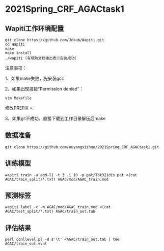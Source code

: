 # 2021Spring_CRF_AGACtask1

## Wapiti工作环境配置

```
git clone https://github.com/Jekub/Wapiti.git
cd Wapiti
make
make install
./wapiti (有帮助文档输出表示安装成功)
```

注意事项：

1、如果make失败，先安装gcc

2、如果出现报错“Permission denied”：

```
vim Makefile
```

修改PREFIX =.

3、如果git不成功，直接下载到工作目录解压后make


## 数据准备

```
git clone https://github.com/ouyangsizhuo/2021Spring_CRF_AGACtask1.git
```

## 训练模型

```
wapiti train -a agd-l1 -t 3 -i 10 -p pat/Tok321dis.pat <(cat AGAC/train_split/*.txt) AGAC/mod/AGAC_train.mod
```

## 预测标签

```
wapiti label -c -m AGAC/mod/AGAC_train.mod <(cat AGAC/test_split/*.txt) AGAC/train_out.tab
```

## 评估结果

```
perl conllevel.pl -d $'\t' <AGAC/train_out.tab | tee AGAC/train_out.eval
```

